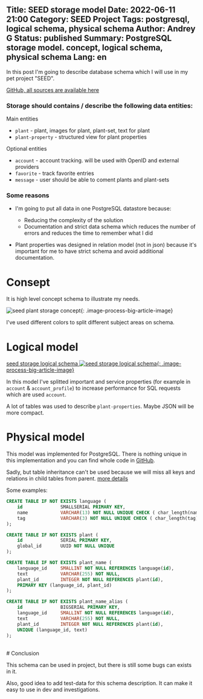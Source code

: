 Title: SEED storage model
Date: 2022-06-11 21:00
Category: SEED Project
Tags: postgresql, logical schema, physical schema
Author: Andrey G
Status: published
Summary: PostgreSQL storage model. concept, logical schema, physical schema
Lang: en
---

In this post I'm going to describe database schema which I will use in my pet project  "SEED".

[GitHub, all sources are available here](https://github.com/AGanyushkin/seed-storage)

### Storage should contains / describe the following data entities:

Main entities

- `plant` - plant, images for plant, plant-set, text for plant
- `plant-property` - structured view for plant properties

Optional entities

- `account` - account tracking. will be used with OpenID and external providers
- `favorite` - track favorite entries
- `message` - user should be able to coment plants and plant-sets

### Some reasons
- I'm going to put all data in one PostgreSQL datastore because:

    - Reducing the complexity of the solution
    - Documentation and strict data schema which reduces the number of errors and reduces the time to remember what I did

- Plant properties was designed in relation model (not in json)
because it's important for me to have strict schema and avoid additional documentation.


# Consept

It is high level concept schema to illustrate my needs.

![seed plant storage concept](/images/plant_storage_concept.png){: .image-process-big-article-image}

I've used different colors to split different subject areas on schema.


# Logical model

[seed storage logical schema
    ![seed storage logical schema](/images/plant_storage_logic.png){: .image-process-big-article-image}
](/images/plant_storage_logic.png)

In this model I've splitted important and service properties (for example in `account` & `account_profile`) to
increase performance for SQL requests which are used `account`.

A lot of tables was used to describe `plant-properties`. Maybe JSON will be more compact.


# Physical model

This model was implemented for PostgreSQL. There is nothing unique in this implementation and you can find whole code in [GitHub](https://github.com/AGanyushkin/seed-storage).

Sadly, but table inheritance can't be used because we will miss all keys and relations in child tables from parent. [more details](/postgresql-table-inheritance.html)

Some examples:
```SQL
CREATE TABLE IF NOT EXISTS language (
    id              SMALLSERIAL PRIMARY KEY,
    name            VARCHAR(13) NOT NULL UNIQUE CHECK ( char_length(name) > 1 ),
    tag             VARCHAR(3) NOT NULL UNIQUE CHECK ( char_length(tag) > 1 )
);

CREATE TABLE IF NOT EXISTS plant (
    id              SERIAL PRIMARY KEY,
    global_id       UUID NOT NULL UNIQUE
);

CREATE TABLE IF NOT EXISTS plant_name (
    language_id     SMALLINT NOT NULL REFERENCES language(id),
    text            VARCHAR(255) NOT NULL,
    plant_id        INTEGER NOT NULL REFERENCES plant(id),
    PRIMARY KEY (language_id, plant_id)
);

CREATE TABLE IF NOT EXISTS plant_name_alias (
    id              BIGSERIAL PRIMARY KEY,
    language_id     SMALLINT NOT NULL REFERENCES language(id),
    text            VARCHAR(255) NOT NULL,
    plant_id        INTEGER NOT NULL REFERENCES plant(id),
    UNIQUE (language_id, text)
);
```

<br />
# Conclusion

This schema can be used in project, but there is still some bugs can exists in it.

Also, good idea to add test-data for this schema description. It can make it easy to use in dev and investigations.
